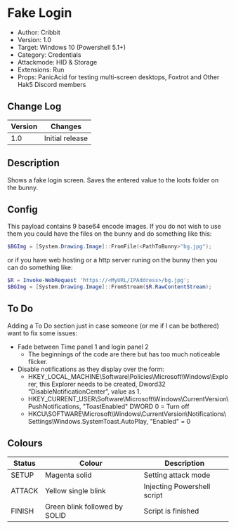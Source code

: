 # Fake Login
- Author: Cribbit
- Version: 1.0
- Target: Windows 10 (Powershell 5.1+)
- Category: Credentials
- Attackmode: HID & Storage
- Extensions: Run
- Props: PanicAcid for testing multi-screen desktops, Foxtrot and Other Hak5 Discord members

## Change Log
| Version | Changes         |
| ------- | --------------- |
| 1.0     | Initial release |

## Description
Shows a fake login screen. Saves the entered value to the loots folder on the bunny.

## Config
This payload contains 9 base64 encode images.
If you do not wish to use them you could have the files on the bunny and do something like this:
```powershell
$BGImg = [System.Drawing.Image]::FromFile(<PathToBunny>"bg.jpg");
```
or if you have web hosting or a http server runing on the bunny then you can do something like:
```powershell
$R = Invoke-WebRequest 'https://<MyURL/IPAddress>/bg.jpg'; 
$BGImg = [System.Drawing.Image]::FromStream($R.RawContentStream);
```

## To Do
Adding a To Do section just in case someone (or me if I can be bothered) want to fix some issues:

- Fade between Time panel 1 and login panel 2
    - The beginnings of the code are there but has too much noticeable flicker.
- Disable notifications as they display over the form:
    - HKEY\_LOCAL\_MACHINE\\Software\\Policies\\Microsoft\\Windows\\Explorer, this Explorer needs to be created, Dword32 “DisableNotificationCenter”, value as 1.
    - HKEY\_CURRENT\_USER\\Software\\Microsoft\\Windows\\CurrentVersion\\PushNotifications, "ToastEnabled" DWORD 0 = Turn off
    - HKCU\\SOFTWARE\\Microsoft\\Windows\\CurrentVersion\\Notifications\\Settings\\Windows.SystemToast.AutoPlay, "Enabled" = 0

## Colours
| Status | Colour                        | Description                 |
| ------ | ----------------------------- | --------------------------- |
| SETUP  | Magenta solid                 | Setting attack mode         |
| ATTACK | Yellow single blink           | Injecting Powershell script |
| FINISH | Green blink followed by SOLID | Script is finished          |
